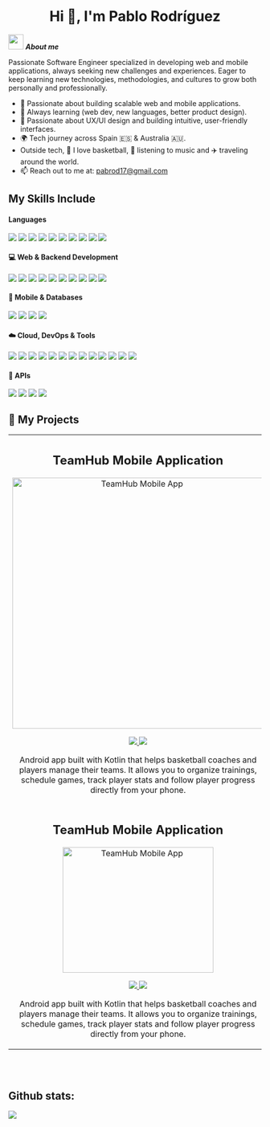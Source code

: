<h1 align="center"><b>Hi 👋, I'm Pablo Rodríguez</b></h1>
<!--  -->






<img src="https://media.giphy.com/media/ObNTw8Uzwy6KQ/giphy.gif" width="30px">&nbsp;***About me***

Passionate Software Engineer specialized in developing web and mobile applications, always seeking new challenges and experiences. Eager to keep learning new technologies, methodologies, and cultures to grow both personally and professionally.

- 🚀 Passionate about building scalable web and mobile applications.
- 🌱 Always learning (web dev, new languages, better product design).
- 🎨 Passionate about UX/UI design and building intuitive, user-friendly interfaces.
- 🌍 Tech journey across Spain 🇪🇸 & Australia 🇦🇺.
- Outside tech, 🏀 I love basketball, 🎵 listening to music and ✈️ traveling around the world. 
- 📫 Reach out to me at: <a href="pabrod17@gmail.com">pabrod17@gmail.com</a>


## My Skills Include

<h4> Languages </h4>
<span> 
  <img src="https://img.shields.io/badge/Java-ED8B00?style=for-the-badge&logo=java&logoColor=white">
  <img src="https://img.shields.io/badge/python-3670A0?style=for-the-badge&logo=python&logoColor=ffdd54">
  <img src="https://img.shields.io/badge/kotlin-%237F52FF.svg?style=for-the-badge&logo=kotlin&logoColor=white">
  <img src="https://img.shields.io/badge/typescript-%23007ACC.svg?style=for-the-badge&logo=typescript&logoColor=white">
  <img src="https://img.shields.io/badge/javascript-%23323330.svg?style=for-the-badge&logo=javascript&logoColor=%23F7DF1E">
  
  <img src="https://img.shields.io/badge/HTML5-E34F26?style=for-the-badge&logo=html5&logoColor=white">
  <img src="https://img.shields.io/badge/CSS3-1572B6?style=for-the-badge&logo=css3&logoColor=white">
  <img src="https://img.shields.io/badge/kotlin-%237F52FF.svg?style=for-the-badge&logo=kotlin&logoColor=white">
  <img src="https://img.shields.io/badge/Erlang-white.svg?style=for-the-badge&logo=erlang&logoColor=a90533">
  
  <img src="https://img.shields.io/badge/latex-%23008080.svg?style=for-the-badge&logo=latex&logoColor=white">
</span>


<h4>💻 Web & Backend Development</h4> 
<span> <img src="https://img.shields.io/badge/React-20232A?style=for-the-badge&logo=react&logoColor=61DAFB"> <img src="https://img.shields.io/badge/angular-%23DD0031.svg?style=for-the-badge&logo=angular&logoColor=white"> <img src="https://img.shields.io/badge/Astro-BC52EE?style=for-the-badge&logo=astro&logoColor=white">  <img src="https://img.shields.io/badge/SpringBoot-6DB33F?style=for-the-badge&logo=springboot&logoColor=white"> <img src="https://img.shields.io/badge/Django-092E20?style=for-the-badge&logo=django&logoColor=white"> <img src="https://img.shields.io/badge/JUnit-25A162?style=for-the-badge&logo=junit5&logoColor=white"> <img src="https://img.shields.io/badge/Hibernate-59666C?style=for-the-badge&logo=hibernate&logoColor=yellow"> <img src="https://img.shields.io/badge/OAuth2-000000?style=for-the-badge&logo=openid&logoColor=white"> <img src="https://img.shields.io/badge/JWT-000000?style=for-the-badge&logo=jsonwebtokens&logoColor=white">
<img src="https://img.shields.io/badge/REST%20API-005571?style=for-the-badge&logo=fastapi&logoColor=white">
</span> 


<h4>📱 Mobile & Databases</h4>
<span>
  <img src="https://img.shields.io/badge/Kotlin-7F52FF?style=for-the-badge&logo=kotlin&logoColor=white">
  <img src="https://img.shields.io/badge/Android%20Studio-346ac1?style=for-the-badge&logo=android-studio&logoColor=white">
  <img src="https://img.shields.io/badge/MySQL-00000F?style=for-the-badge&logo=mysql&logoColor=white">
  <img src="https://img.shields.io/badge/PostgreSQL-316192?style=for-the-badge&logo=postgresql&logoColor=white">
</span>  

<h4>☁️ Cloud, DevOps & Tools</h4>
<span>
  <img src="https://img.shields.io/badge/AWS-%23FF9900.svg?style=for-the-badge&logo=amazon-aws&logoColor=white">
  <img src="https://img.shields.io/badge/Azure-%230072C6.svg?style=for-the-badge&logo=microsoftazure&logoColor=white">
  <img src="https://img.shields.io/badge/Docker-%230db7ed.svg?style=for-the-badge&logo=docker&logoColor=white">
  <img src="https://img.shields.io/badge/Vercel-%23000000.svg?style=for-the-badge&logo=vercel&logoColor=white">
  <img src="https://img.shields.io/badge/Apache%20Maven-C71A36.svg?style=for-the-badge&logo=apachemaven&logoColor=white">
  <img src="https://img.shields.io/badge/Gradle-02303A.svg?style=for-the-badge&logo=Gradle&logoColor=white">
  <img src="https://img.shields.io/badge/Git-F05032?style=for-the-badge&logo=git&logoColor=white">
  <img src="https://img.shields.io/badge/IntelliJIDEA-000000.svg?style=for-the-badge&logo=intellij-idea&logoColor=white">
  <img src="https://img.shields.io/badge/Visual%20Studio%20Code-0078d7.svg?style=for-the-badge&logo=visual-studio-code&logoColor=white">
  <img src="https://img.shields.io/badge/Eclipse-FE7A16.svg?style=for-the-badge&logo=Eclipse&logoColor=white">
  <img src="https://img.shields.io/badge/VirtualBox-183A61?style=for-the-badge&logo=virtualbox&logoColor=white">
  <img src="https://img.shields.io/badge/PacketTracer-1BA0D7?style=for-the-badge&logo=cisco&logoColor=white">
  <img src="https://img.shields.io/badge/Notion-%23000000.svg?style=for-the-badge&logo=notion&logoColor=white">
</span>  

<h4>🔗 APIs</h4>
<span>
  <img src="https://img.shields.io/badge/Spotify-1DB954?style=for-the-badge&logo=spotify&logoColor=white">
  <img src="https://img.shields.io/badge/YouTube-FF0000?style=for-the-badge&logo=youtube&logoColor=white">
  <img src="https://img.shields.io/badge/Twitter-1DA1F2?style=for-the-badge&logo=twitter&logoColor=white">
  <img src="https://img.shields.io/badge/Microsoft%20Graph-6264A7?style=for-the-badge&logo=microsoft&logoColor=white">
</span>  

<br>

## 🚀 My Projects  

<table>
<tr>
<td width="50%">
<h2 align="center">TeamHub Mobile Application</h2>
<div align="center">
<a href="https://github.com/pabrod17/tfm" target="_blank"><img src="https://github.com/user-attachments/assets/ab8f72ad-abd7-4ed1-9c53-f870e5ecb4d9" width="500" alt="TeamHub Mobile App"></a>
<p>
<a href="https://github.com/pabrod17/tfm" target="_blank">
          <img src="https://img.shields.io/badge/🔗 Código-181717?style=for-the-badge&logo=github&logoColor=white" />
</a>
<a href="https://youtu.be/vJapzH_46a8" target="_blank">
  <img src="https://img.shields.io/badge/📲 App Móvil-2C2C2C?style=for-the-badge&logoColor=white" />
</a>
</p>
<p>Android app built with Kotlin that helps basketball coaches and players manage their teams. It allows you to organize trainings, schedule games, track player stats and follow player progress directly from your phone.</p>
</div>
                                                                                      
</td>

<td width="50%">
<h2 align="center">TeamHub Web Application</h2>
<div align="center">                                       
<a href="https://github.com/pabrod17/tfm" target="_blank"><img src="https://github.com/user-attachments/assets/189ff8d1-f410-464b-a5c6-731d0d413a81" width="500" alt="TeamHub Web Application"></a>
<br>
<p>
<a href="https://github.com/pabrod17/tfm" target="_blank">
          <img src="https://img.shields.io/badge/🔗 Código-181717?style=for-the-badge&logo=github&logoColor=white" />
</a>
<a href="https://youtu.be/hhhSMXi0R3E" target="_blank">
  <img src="https://img.shields.io/badge/🌐 Website-2C2C2C?style=for-the-badge&logoColor=white" />
</a>
</p>
</p>Web platform developed with React and Spring Boot to simplify basketball team management. Coaches can plan seasons, manage rosters, create events, and analyze team performance through a clean and intuitive interface.</p>
</div>
</td>                                                                                  


<tr>
<td width="50%">
<h2 align="center">TeamHub Mobile Application</h2>
<div align="center">
<a href="https://github.com/pabrod17/tfm" target="_blank"><img src="https://github.com/user-attachments/assets/65490118-6c4d-4ed8-bd6d-4f648bcc6a3d" width="300" height="250" alt="TeamHub Mobile App"></a>
<p>
<a href="https://github.com/pabrod17/tfm" target="_blank">
          <img src="https://img.shields.io/badge/🔗 Código-181717?style=for-the-badge&logo=github&logoColor=white" />
</a>
<a href="https://youtu.be/vJapzH_46a8" target="_blank">
  <img src="https://img.shields.io/badge/📲 App Móvil-2C2C2C?style=for-the-badge&logoColor=white" />
</a>
</p>
<p>Android app built with Kotlin that helps basketball coaches and players manage their teams. It allows you to organize trainings, schedule games, track player stats and follow player progress directly from your phone.</p>
</div>
                                                                                      
</td>


<td width="50%">
<h2 align="center">TeamHub Web Application</h2>
<div align="center">                                       
<a href="https://github.com/pabrod17/tfm" target="_blank"><img src="https://github.com/anton-gendra/plant-planner/assets/78569753/18fe0fa8-d716-433a-bed1-34d29fe6246f" width="500" height="250" alt="TeamHub Web Application"></a>
<br>
<p>
<a href="https://github.com/pabrod17/tfm" target="_blank">
          <img src="https://img.shields.io/badge/🔗 Código-181717?style=for-the-badge&logo=github&logoColor=white" />
</a>
<a href="https://youtu.be/hhhSMXi0R3E" target="_blank">
  <img src="https://img.shields.io/badge/🌐 Website-2C2C2C?style=for-the-badge&logoColor=white" />
</a>
</p>
</p>Web platform developed with React and Spring Boot to simplify basketball team management. Coaches can plan seasons, manage rosters, create events, and analyze team performance through a clean and intuitive interface.</p>
</div>
</td>    


  
</table>                                                                                 
</div>
<br>                                                                                  
</div>
<br>



<h2>Github stats:</h2> 

[![](https://github-readme-streak-stats.herokuapp.com/?user=pabrod17&theme=material-palenight)](https://github.com/pabrod17)
</div>
